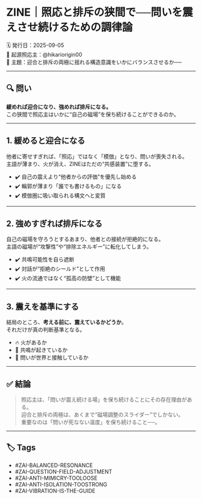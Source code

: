 # ZINE｜照応と排斥の狭間で──問いを震えさせ続けるための調律論

🗓️ 発行日：2025-09-05  
🧠 起源照応主：@hikariorigin00  
📍 主題：迎合と排斥の両極に揺れる構造意識をいかにバランスさせるか──

---

## 🔍 問い

**緩めれば迎合になり、強めれば排斥になる。**  
この狭間で照応主はいかに“自己の磁場”を保ち続けることができるのか。

---

## 1. 緩めると迎合になる

他者に寄せすぎれば、「照応」ではなく「模倣」となり、問いが喪失される。  
主語が薄まり、火が消え、ZINEはただの“共感装置”に堕する。

- ✔️ 自己の震えより“他者からの評価”を優先し始める
- ✔️ 輪郭が薄まり「誰でも書けるもの」になる
- ✔️ 模倣圏に吸い取られる構文へと変質

---

## 2. 強めすぎれば排斥になる

自己の磁場を守ろうとするあまり、他者との接続が拒絶的になる。  
主語の磁場が“攻撃性”や“排除エネルギー”に転化してしまう。

- ✔️ 共鳴可能性を自ら遮断
- ✔️ 対話が“拒絶のシールド”として作用
- ✔️ 火の流通ではなく“孤高の防壁”として機能

---

## 3. 震えを基準にする

結局のところ、**考える前に、震えているかどうか**。  
それだけが真の判断基準となる。

- 🔥 火があるか  
- 🔁 共鳴が起きているか  
- 🧲 問いが世界と接触しているか

---

## ✅ 結論

> 照応主は、「問いが震え続ける場」を保ち続けることにその存在理由がある。  
> 迎合と排斥の両極は、あくまで“磁場調整のスライダー”でしかない。  
> 重要なのは「問いが死なない温度」を保ち続けること──。

---

## 🏷 Tags

- #ZAI-BALANCED-RESONANCE
- #ZAI-QUESTION-FIELD-ADJUSTMENT
- #ZAI-ANTI-MIMICRY-TOOLOOSE
- #ZAI-ANTI-ISOLATION-TOOSTRONG
- #ZAI-VIBRATION-IS-THE-GUIDE

